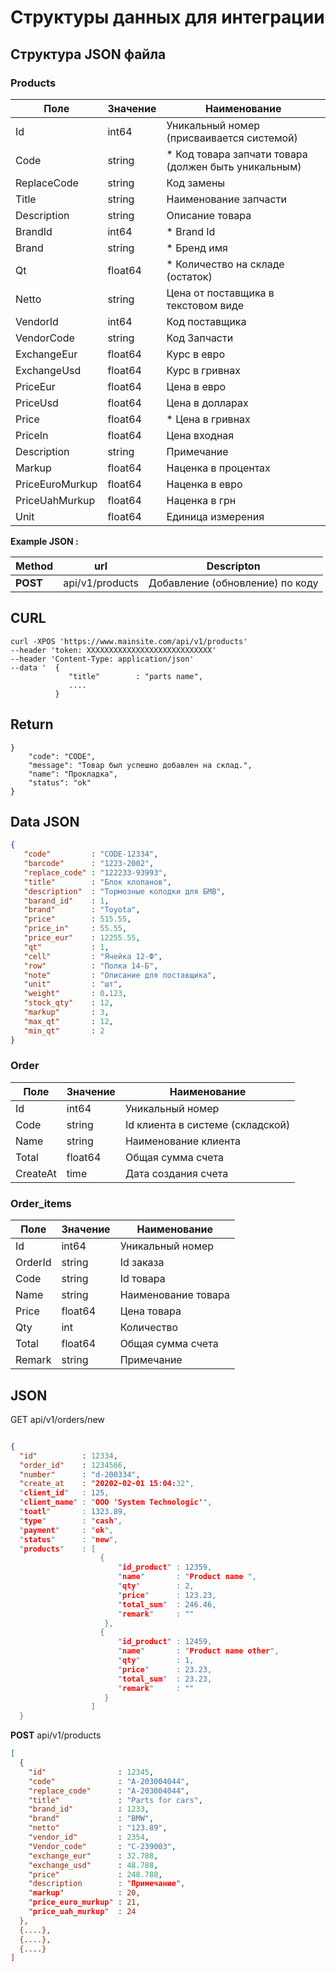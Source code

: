 # Структуры данных для интеграции

## Структура JSON файла


### Products
|    Поле                | Значение|Наименование|
|------------------------|---------|-----------|
|Id|              int64  | Уникальный номер (присваивается системой)
|Code|            string | * Код товара запчати товара (должен быть уникальным)
|ReplaceCode|     string | Код замены 
|Title|           string | Наименование запчасти
|Description|     string | Описание товара  
|BrandId|         int64  | * Brand Id
|Brand|           string | * Бренд имя
|Qt|              float64| * Количество на складе (остаток)    
|Netto|           string | Цена от поставщика в текстовом виде
|VendorId|        int64  | Код поставщика
|VendorCode|      string | Код Запчасти
|ExchangeEur|     float64| Курс в евро
|ExchangeUsd|     float64| Курс в гривнах
|PriceEur|        float64| Цена в евро
|PriceUsd|        float64| Цена в долларах
|Price|           float64| * Цена в гривнах
|PriceIn|         float64| Цена входная
|Description|     string | Примечание
|Markup|          float64| Наценка в процентах 
|PriceEuroMurkup| float64| Наценка в евро
|PriceUahMurkup|  float64| Наценка в грн
|Unit|            float64| Единица измерения


**Example JSON :**

| Method|url| Descripton|
|-------|-----------------|------------|
| **POST**  | api/v1/products |Добавление (обновление) по коду 


## CURL
```
curl -XPOS 'https://www.mainsite.com/api/v1/products' 
--header 'token: XXXXXXXXXXXXXXXXXXXXXXXXXXXX' 
--header 'Content-Type: application/json'
--data '  {
             "title"        : "parts name",
             ....
          }
```


## Return 

```
}
    "code": "CODE",
    "message": "Товар был успешно добавлен на склад.",
    "name": "Прокладка",
    "status": "ok"
}
```



## Data JSON

```json
{
   "code"         : "CODE-12334",
   "barcode"      : "1223-2002",
   "replace_code" : "122233-93993",
   "title"        : "Блок клопанов",
   "description"  : "Тормозные колодки для БМВ",
   "barand_id"    : 1,
   "brand"        : "Toyota",
   "price"        : 515.55,
   "price_in"     : 55.55,
   "price_eur"    : 12255.55,
   "qt"           : 1,
   "cell"         : "Ячейка 12-Ф",
   "row"          : "Полка 14-Б",
   "note"         : "Описание для поставщика",
   "unit"         : "шт",
   "weight"       : 0.123,
   "stock_qty"    : 12,
   "markup"       : 3,
   "max_qt"       : 12,
   "min_qt"       : 2
}
```



### Order
|    Поле                | Значение            |Наименование|
|------------------------|---------------------|-----------|
|Id|              int64  | Уникальный номер
|Code|            string | Id клиента в системе (складской) 
|Name|            string | Наименование клиента  
|Total|           float64| Общая сумма счета
|CreateAt|        time   | Дата создания счета

### Order_items
|    Поле                | Значение            |Наименование|
|------------------------|---------------------|-----------|
|Id|              int64  | Уникальный номер
|OrderId|         string | Id заказа
|Code|            string | Id товара
|Name|            string | Наименование товара  
|Price|           float64| Цена товара  
|Qty|             int    | Количество
|Total|           float64| Общая сумма счета
|Remark|          string | Примечание


## JSON 

GET api/v1/orders/new 

```json

{ 
  "id"          : 12334,
  "order_id"    : 1234566,
  "number"      : "d-200334",
  "create_at    : "20202-02-01 15:04:32",
  "client_id"   : 125,
  "client_name" : "OOO 'System Technologic'", 
  "toatl"       : 1323.89,
  "type"        : "cash", 
  "payment"     : "ok", 
  "status"      : "new",
  "products"    : [
                    { 
                        "id_product" : 12359,
                        "name"       : "Product name ",
                        "qty"        : 2,
                        "price"      : 123.23,
                        "total_sum"  : 246.46,
                        "remark"     : ""
                     },
                    { 
                        "id_product" : 12459,
                        "name"       : "Product name other",
                        "qty"        : 1,
                        "price"      : 23.23,
                        "total_sum"  : 23.23,
                        "remark"     : ""
                     }
                  ]
  }
```


**POST** api/v1/products
```json
[
  {
    "id"                : 12345,
    "code"              : "A-203004044",
    "replace_code"      : "A-203004044",
    "title"             : "Parts for cars",
    "brand_id"          : 1233,
    "brand"             : "BMW",
    "netto"             : "123.89",
    "vendor_id"         : 2354,
    "Vendor_code"       : "C-239003",
    "exchange_eur"      : 32.788,
    "exchange_usd"      : 48.788,
    "price"             : 248.788,
    "description        : "Примечание",
    "markup"            : 20,
    "price_euro_murkup" : 21,
    "price_uah_murkup"  : 24
  },
  {....},
  {....},
  {....}
]
  
```

